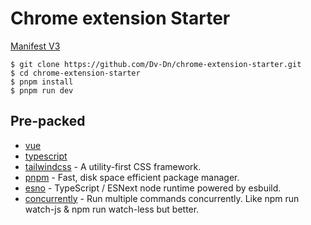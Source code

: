 # Chrome extension Starter
[Manifest V3](https://developer.chrome.com/docs/extensions/mv3/intro/mv3-overview/)
```
$ git clone https://github.com/Dv-Dn/chrome-extension-starter.git
$ cd chrome-extension-starter
$ pnpm install
$ pnpm run dev
```

## Pre-packed
- [vue](https://vuejs.org/)
- [typescript](https://www.typescriptlang.org/)
- [tailwindcss](https://tailwindcss.com/) - A utility-first CSS framework.
- [pnpm](https://pnpm.io/) - Fast, disk space efficient package manager.
- [esno](https://www.npmjs.com/package/esno) - TypeScript / ESNext node runtime powered by esbuild.
- [concurrently](https://www.npmjs.com/package/concurrently) - Run multiple commands concurrently. Like npm run watch-js & npm run watch-less but better.
